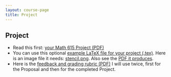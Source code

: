 ```yaml
---
layout: course-page
title: Project
---
```


## Project

  * Read this first: [your Math 615 Project (PDF)](assets/project/S25/your-project.pdf)
  * You can use this optional [example LaTeX file for your project (.tex)](assets/project/S25/blankproject.tex).  Here is an image file it needs: [stencil.png](assets/project/S25/stencil.png).  Also see the [PDF it produces](assets/project/S25/blankproject.pdf).
  * Here is the [feedback and grading rubric (PDF)](assets/project/S25/rubric.pdf) I will use twice, first for the Proposal and then for the completed Project.

